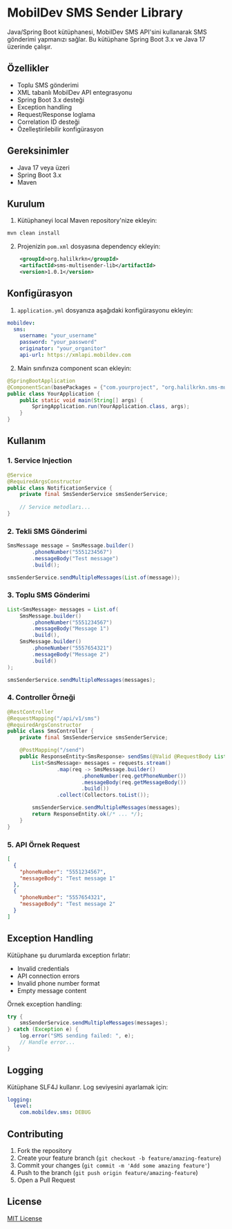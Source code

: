 # MobilDev SMS Sender Library

Java/Spring Boot kütüphanesi, MobilDev SMS API'sini kullanarak SMS gönderimi yapmanızı sağlar. Bu kütüphane Spring Boot 3.x ve Java 17 üzerinde çalışır.

## Özellikler

- Toplu SMS gönderimi
- XML tabanlı MobilDev API entegrasyonu
- Spring Boot 3.x desteği
- Exception handling
- Request/Response loglama
- Correlation ID desteği
- Özelleştirilebilir konfigürasyon

## Gereksinimler

- Java 17 veya üzeri
- Spring Boot 3.x
- Maven

## Kurulum

1. Kütüphaneyi local Maven repository'nize ekleyin:

```bash
mvn clean install
```

2. Projenizin `pom.xml` dosyasına dependency ekleyin:

```xml
	<groupId>org.halilkrkn</groupId>
	<artifactId>sms-multisender-lib</artifactId>
	<version>1.0.1</version>
```

## Konfigürasyon

1. `application.yml` dosyanıza aşağıdaki konfigürasyonu ekleyin:

```yaml
mobildev:
  sms:
    username: "your_username"
    password: "your_password"
    originator: "your_organitor"
    api-url: https://xmlapi.mobildev.com
```

2. Main sınıfınıza component scan ekleyin:

```java
@SpringBootApplication
@ComponentScan(basePackages = {"com.yourproject", "org.halilkrkn.sms-multisender-lib"})
public class YourApplication {
    public static void main(String[] args) {
        SpringApplication.run(YourApplication.class, args);
    }
}
```

## Kullanım

### 1. Service Injection

```java
@Service
@RequiredArgsConstructor
public class NotificationService {
    private final SmsSenderService smsSenderService;
    
    // Service metodları...
}
```

### 2. Tekli SMS Gönderimi

```java
SmsMessage message = SmsMessage.builder()
        .phoneNumber("5551234567")
        .messageBody("Test message")
        .build();

smsSenderService.sendMultipleMessages(List.of(message));
```

### 3. Toplu SMS Gönderimi

```java
List<SmsMessage> messages = List.of(
    SmsMessage.builder()
        .phoneNumber("5551234567")
        .messageBody("Message 1")
        .build(),
    SmsMessage.builder()
        .phoneNumber("5557654321")
        .messageBody("Message 2")
        .build()
);

smsSenderService.sendMultipleMessages(messages);
```

### 4. Controller Örneği

```java
@RestController
@RequestMapping("/api/v1/sms")
@RequiredArgsConstructor
public class SmsController {
    private final SmsSenderService smsSenderService;

    @PostMapping("/send")
    public ResponseEntity<SmsResponse> sendSms(@Valid @RequestBody List<SmsRequest> requests) {
        List<SmsMessage> messages = requests.stream()
                .map(req -> SmsMessage.builder()
                        .phoneNumber(req.getPhoneNumber())
                        .messageBody(req.getMessageBody())
                        .build())
                .collect(Collectors.toList());

        smsSenderService.sendMultipleMessages(messages);
        return ResponseEntity.ok(/* ... */);
    }
}
```

### 5. API Örnek Request

```json
[
  {
    "phoneNumber": "5551234567",
    "messageBody": "Test message 1"
  },
  {
    "phoneNumber": "5557654321",
    "messageBody": "Test message 2"
  }
]
```

## Exception Handling

Kütüphane şu durumlarda exception fırlatır:

- Invalid credentials
- API connection errors
- Invalid phone number format
- Empty message content

Örnek exception handling:

```java
try {
    smsSenderService.sendMultipleMessages(messages);
} catch (Exception e) {
    log.error("SMS sending failed: ", e);
    // Handle error...
}
```

## Logging

Kütüphane SLF4J kullanır. Log seviyesini ayarlamak için:

```yaml
logging:
  level:
    com.mobildev.sms: DEBUG
```

## Contributing

1. Fork the repository
2. Create your feature branch (`git checkout -b feature/amazing-feature`)
3. Commit your changes (`git commit -m 'Add some amazing feature'`)
4. Push to the branch (`git push origin feature/amazing-feature`)
5. Open a Pull Request

## License

[MIT License](LICENSE)
